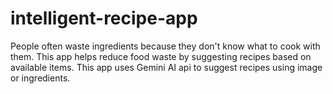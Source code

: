 # intelligent-recipe-app

People often waste ingredients because they don't know what to cook with them. This app helps reduce food waste by suggesting recipes based on available items.
This app uses Gemini AI api to suggest recipes using image or ingredients.

